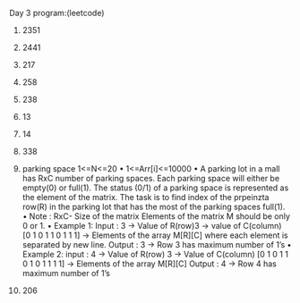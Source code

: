 Day 3 program:(leetcode)
1) 2351
2) 2441
3) 217
4) 258
5) 238
6) 13
7) 14
8) 338
9) parking space
1<=N<=20
• 1<=Arr[i]<=10000
• A parking lot in a mall has RxC number of parking spaces. Each parking
space will either be empty(0) or full(1). The status (0/1) of a parking space is
represented as the element of the matrix. The task is to find index of the
prpeinzta row(R) in the parking lot that has the most of the parking spaces
full(1).
• Note :
RxC- Size of the matrix
Elements of the matrix M should be only 0 or 1.
• Example 1:
Input :
3 -> Value of R(row)3 -> value of C(column)
[0 1 0 1 1 0 1 1 1] -> Elements of the array M[R][C] where each element is
separated by new line.
Output :
3 -> Row 3 has maximum number of 1’s
• Example 2:
input :
4 -> Value of R(row)
3 -> Value of C(column)
[0 1 0 1 1 0 1 0 1 1 1 1] -> Elements of the array M[R][C]
Output :
4 -> Row 4 has maximum number of 1’s

10) 206
